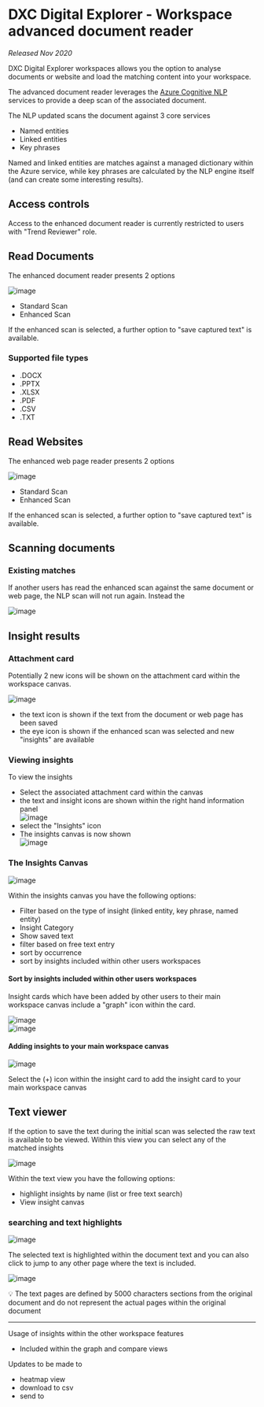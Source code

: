 # DXC Digital Explorer - Workspace advanced document reader

_Released Nov 2020_
<br>

DXC Digital Explorer workspaces allows you the option to analyse documents or website and load the matching content into your workspace.

The advanced document reader leverages the [Azure Cognitive NLP](https://azure.microsoft.com/en-gb/services/cognitive-services/text-analytics/) services to provide a deep scan of the associated document.

The NLP updated scans the document against 3 core services 

- Named entities
- Linked entities
- Key phrases

Named and linked entities are matches against a managed dictionary within the Azure service, while key phrases are calculated by the NLP engine itself (and can create some interesting results).


## Access controls
Access to the enhanced document reader is currently restricted to users with "Trend Reviewer" role.

## Read Documents

The enhanced document reader presents 2 options

![image](images/enhancedDocumentReader.png)<br>

- Standard Scan
- Enhanced Scan

If the enhanced scan is selected, a further option to "save captured text" is available.

### Supported file types

- .DOCX
- .PPTX
- .XLSX
- .PDF
- .CSV
- .TXT


## Read Websites

The enhanced web page reader presents 2 options

![image](images/enhancedWebReader.png)<br>

- Standard Scan
- Enhanced Scan

If the enhanced scan is selected, a further option to "save captured text" is available.



## Scanning documents


### Existing matches
If another users has read the enhanced scan against the same document or web page, the NLP scan will not run again.   Instead the 

![image](images/ExistingMatches.png)<br>


## Insight results

### Attachment card
Potentially 2 new icons will be shown on the attachment card within the workspace canvas.

![image](images/AttachmentCard.png)<br>

- the text icon is shown if the text from the document or web page has been saved
- the eye icon is shown if the enhanced scan was selected and new "insights" are available

### Viewing insights
To view the insights

- Select the associated attachment card within the canvas
- the text and insight icons are shown within the right hand information panel<br>
![image](images/InformationPanelWithInsights.png)<br>
- select the "Insights" icon
- The insights canvas is now shown<br>
![image](images/InsightsCanvas.png)<br>

### The Insights Canvas

![image](images/InsightsCanvas2.png)<br>

Within the insights canvas you have the following options:

- Filter based on the type of insight (linked entity, key phrase, named entity)
- Insight Category
- Show saved text
- filter based on free text entry
- sort by occurrence
- sort by insights included within other users workspaces

#### Sort by insights included within other users workspaces

Insight cards which have been added by other users to their main workspace canvas include a "graph" icon within the card.

![image](images/InsightCard.png)<br>
![image](images/OtherWorkspaces.png)<br>


#### Adding insights to your main workspace canvas

![image](images/InsightCard.png)<br>

Select the (+) icon within the insight card to add the insight card to your main workspace canvas

## Text viewer

If the option to save the text during the initial scan was selected the raw text is available to be viewed.  Within this view you can select any of the matched insights 

![image](images/TextViewer.png)<br>

Within the text view you have the following options: 

- highlight insights by name (list or free text search)
- View insight canvas


### searching and text highlights

![image](images/HighlightedText.png)<br>

The selected text is highlighted within the document text and you can also click to jump to any other page where the text is included.


![image](images/TextPages.png)<br>

:bulb: The text pages are defined by 5000 characters sections from the original document and do not represent the actual pages within the original document


---

Usage of insights within the other workspace features

- Included within the graph and compare views


Updates to be made to

- heatmap view
- download to csv
- send to